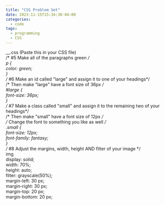 ```yaml
---
title: "CSS Problem Set"
date: 2023-11-15T15:34:30-04:00
categories:
  - code
tags:
  - programming
  - CSS
---
```


__.css  (Paste this in your CSS file)<br>
/* #5 Make all of the paragraphs green */<br>
p {<br>
   color: green;<br>
}<br>
/* #6 Make an id called "large" and assign it to one of your headings*/<br>
/* Then make "large" have a font size of 36px */<br>
#large {<br>
   font-size: 36px;<br>
}<br>
/* #7 Make a class called "small" and assign it to the remaining two of your headings*/<br>
/* Then make "small" have a font size of 12px */<br>
/* Change the font to something you like as well */<br>
.small {<br>
   font-size: 12px;<br>
   font-family: fantasy;<br>
}<br>
/* #8 Adjust the margins, width, height AND filter of your image */<br>
img <br>
  display: solid; <br>
  width: 70%; <br>
  height: auto; <br>
  filter: grayscale(50%); <br>
  margin-left: 30 px; <br>
  margin-right: 30 px; <br>
  margin-top: 20 px; <br>
  margin-bottom: 20 px;<br>






[jekyll-docs]: https://jekyllrb.com/docs/home
[jekyll-gh]:   https://github.com/jekyll/jekyll
[jekyll-talk]: https://talk.jekyllrb.com/
